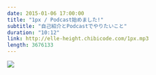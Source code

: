 ```yaml
---
date: 2015-01-06 17:00:00
title: "1px / Podcast始めました!"
subtitle: "自己紹介とPodcastでやりたいこと"
duration: "10:12"
link: http://elle-height.chibicode.com/1px.mp3
length: 3676133
---
```


![](http://cl.ly/ZCFi/1px.jpg)

<audio preload="none" controls src="http://elle-height.chibicode.com/1px.mp3" style="width: 100%; height: 100%;"></audio>

<p class="text-right space-sm">収録時間: 10:12 / <a href="http://elle-height.chibicode.com/1px.mp3" target="_blank">MP3をダウンロード</a></p>

<p><a href="https://itunes.apple.com/jp/podcast/elle-height/id957185653" target="_blank" class="btn btn-primary">iTunesで購読</a> <a href="http://feedpress.me/elle-height" target="_blank" class="btn btn-default">RSSフィードを購読</a></p>

## Notes
* 自己紹介
  * 9月まで渋谷のITベンチャーで勤務
  * 日本を出発して3ヶ月目
  * バンクーバーでは主に英語とUIデザインの勉強をしている
  * 春までに現地で就職することを目標にしている

* このPodcastでやっていこうと考えていること
  * 日々の勉強について発信していく
  * 周りにいるクリエイターにもインタビュー予定
  * 無事に就職できたら仕事についても発信したい

* 実際にPodcastの準備をして思ったこと
  * 基本的にやり方についてのリソース少ない
  * 有名ブログサービスを使えば多少楽らしい
  * Tumblrを使う方法もあるが､あえて<a href="http://jekyllrb.com/" target="_blank">Jekyll</a>を使用
  * 今後RSSやiTunesへの登録もする予定
  * プレーヤーのカスタマイズには<a href="http://mediaelementjs.com/" target="_blank">MediaElement.js</a>が便利
